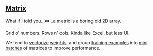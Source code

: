 ## [Matrix](#matrix)

What if I told you...🕶...a matrix is a boring old 2D array.

Grid o' numbers. Rows n' cols. Kinda like Excel, but less UI.

We tend to [vectorize](#vectorization) [weights](#weight), and group [training examples](#training-examples) into [mini batches](#mini-batch) of matrices to improve performance.

